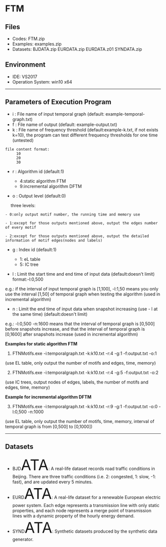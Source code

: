 # FTM
## Files
- Codes: FTM.zip
- Examples: examples.zip
- Datasets: BJDATA.zip EURDATA.zip EURDATA.z01 SYNDATA.zip

## Environment
- IDE: VS2017
- Operation System: win10 x64
***

## Parameters of Execution Program
- i : File name of input temporal graph (default: example-temporal-graph.txt)
- f : File name of output (default: example-output.txt)
- k : File name of frequency threshold (default:example-k.txt, if not exists k=10), the program can test different frequency thresholds for one time (untested)

```
file content format:
     10
     20
     30
```

- r : Algorithm id (default:1)
	
	- 4:static algorithm FTM
	- 9:incremental algorithm DFTM

- o : Output level (default:0)
	
&ensp;&ensp; three levels:
		
	- 0:only output motif number, the running time and memory use
		
	- 1:except for those outputs mentioned above, output the edges number of every motif
		
	- 2:except for those outputs mentioned above, output the detailed information of motif edges(nodes and labels)

- g : Index id (default:1)

	- 1: eL table
	- 5: IC tree

- l : Limit the start time and end time of input data (default:doesn't limit) format:-l:0,500

e.g.: if the interval of input temporal graph is [1,100], -l:1,50 means you only use the interval [1,50] of temporal graph when testing the algorithm  (used in incremental algorithm)

- n : Limit the end time of input data when snapshot increasing (use - l at the same time) (default:doesn't limit) 

e.g.: -l:0,500 -n:1600 means that the interval of temporal graph is [0,500] before snapshots increase, and that the interval of temporal graph is [0,1600] after snapshots increase (used in incremental algorithm)

**Examples for static algorithm FTM**

1. FTNMotifs.exe -i:temporalgraph.txt -k:k10.txt -r:4 -g:1 -f:output.txt -o:1  

 (use EL table, only output the number of motifs and edges, time, memory)

2. FTNMotifs.exe -i:temporalgraph.txt -k:k10.txt -r:4 -g:5 -f:output.txt -o:2 

  (use IC trees, output nodes of edges, labels, the number of motifs and edges, time, memory) 

**Example for incremental algorithm DFTM**

3. FTNMotifs.exe -i:temporalgraph.txt -k:k10.txt -r:9 -g:1 -f:output.txt -o:0 -l:0,500 -n:1000    

(use EL table, only output the number of motifs, time, memory, interval of temporal graph is from [0,500] to [0,1000]) 
***

## Datasets
- BJD<font size = 8>ATA</font>: A real-life dataset records road traffic conditions in Beijing. There are three traffic conditions (i.e. 2: congested, 1: slow, -1: fast), and are updated every 5 minutes. 
- EURD<font size = 8>ATA</font>: A real-life dataset for a renewable European electric power system. Each edge represents a transmission line with only static properties, and each node represents a merge point of transmission lines with a dynamic property of the hourly energy demand. 
- SYND<font size = 8>ATA</font>: Synthetic datasets produced by the synthetic data generator.